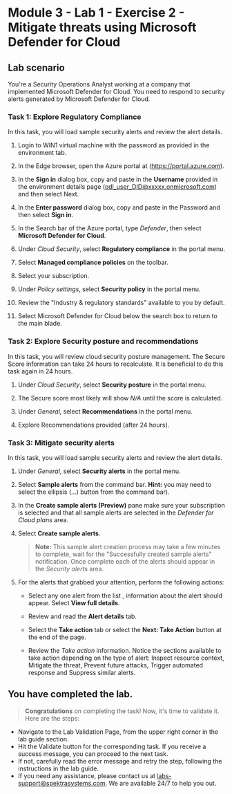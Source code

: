 # Module 3 - Lab 1 - Exercise 2 - Mitigate threats using Microsoft Defender for Cloud

## Lab scenario

You're a Security Operations Analyst working at a company that implemented Microsoft Defender for Cloud. You need to respond to security alerts generated by Microsoft Defender for Cloud.

### Task 1: Explore Regulatory Compliance

In this task, you will load sample security alerts and review the alert details.  

1. Login to WIN1 virtual machine with the password as provided in the environment tab.

1. In the Edge browser, open the Azure portal at (https://portal.azure.com).

1. In the **Sign in** dialog box, copy and paste in the **Username** provided in the environment details page (odl_user_DID@xxxxx.onmicrosoft.com) and then select Next.

1. In the **Enter password** dialog box, copy and paste in the Password and then select **Sign in**.

1. In the Search bar of the Azure portal, type *Defender*, then select **Microsoft Defender for Cloud**.

1. Under *Cloud Security*, select **Regulatory compliance** in the portal menu.

1. Select **Managed compliance policies** on the toolbar.

1. Select your subscription.

1. Under *Policy settings*, select **Security policy** in the portal menu.

1. Review the "Industry & regulatory standards" available to you by default.

1. Select Microsoft Defender for Cloud below the search box to return to the main blade.


### Task 2: Explore Security posture and recommendations

In this task, you will review cloud security posture management.  The Secure Score information can take 24 hours to recalculate.  It is beneficial to do this task again in 24 hours.

1. Under *Cloud Security*, select **Security posture** in the portal menu.

1. The Secure score most likely will show *N/A* until the score is calculated.

1. Under *General*, select **Recommendations** in the portal menu.

1. Explore Recommendations provided (after 24 hours).


### Task 3: Mitigate security alerts

In this task, you will load sample security alerts and review the alert details.

1. Under *General*, select **Security alerts** in the portal menu.

1. Select **Sample alerts** from the command bar. **Hint:** you may need to select the ellipsis (...) button from the command bar).

1. In the **Create sample alerts (Preview)** pane make sure your subscription is selected and that all sample alerts are selected in the *Defender for Cloud plans* area.

1. Select **Create sample alerts**.  

    >**Note:** This sample alert creation process may take a few minutes to complete, wait for the "Successfully created sample alerts" notification. Once complete each of the alerts should appear in the *Security alerts* area.

1. For the alerts that grabbed your attention, perform the following actions:

    - Select any one alert from the list , information about the alert should appear. Select **View full details**.

    - Review and read the **Alert details** tab.

    - Select the **Take action** tab or select the **Next: Take Action** button at the end of the page.

    - Review the *Take action* information. Notice the sections available to take action depending on the type of alert: Inspect resource context, Mitigate the threat, Prevent future attacks, Trigger automated response and Suppress similar alerts.

## You have completed the lab.

> **Congratulations** on completing the task! Now, it's time to validate it. Here are the steps:

- Navigate to the Lab Validation Page, from the upper right corner in the lab guide section.
- Hit the Validate button for the corresponding task. If you receive a success message, you can proceed to the next task. 
- If not, carefully read the error message and retry the step, following the instructions in the lab guide.
- If you need any assistance, please contact us at labs-support@spektrasystems.com. We are available 24/7 to help you out.
